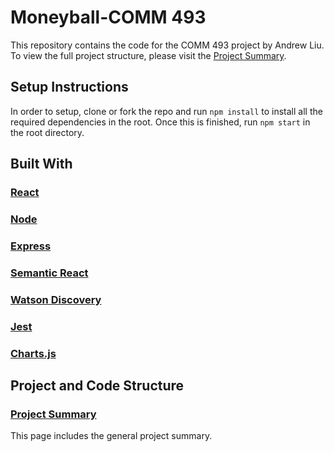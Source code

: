 # Moneyball-COMM 493

This repository contains the code for the COMM 493 project by Andrew Liu. To view the full project structure, please visit the [Project Summary](https://github.com/andrewliu96/money_ball/blob/master/PROJECTSTRUCTURE.md).

## Setup Instructions

In order to setup, clone or fork the repo and run `npm install` to install all the required dependencies in the root. Once this is finished, run `npm start` in the root directory.

## Built With

### [React](https://reactjs.org/)

### [Node](https://nodejs.org/en/)

### [Express](https://expressjs.com/)

### [Semantic React](https://react.semantic-ui.com/introduction)

### [Watson Discovery](https://www.ibm.com/watson/services/discovery/)

### [Jest](https://facebook.github.io/jest/)

### [Charts.js](https://www.chartjs.org/)

## Project and Code Structure

### [Project Summary](https://github.com/andrewliu96/money_ball/blob/master/PROJECTSTRUCTURE.md)

This page includes the general project summary.

